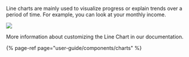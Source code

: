 Line charts are mainly used to visualize progress or explain trends over a period of time. For example, you can look at your monthly income.

![](https://gblobscdn.gitbook.com/assets%2F-LQ08RFAKZvFADEiXKFy%2F-MEUTS5Cb65Kk4L2d8GI%2F-MEUrtEKTNQN7XsW4H_-%2Fimage.png?alt=media&token=0415a89c-f5f0-415c-8fb2-818ab008cee1)

More information about customizing the Line Chart in our documentation.

{% page-ref page="user-guide/components/charts" %}

